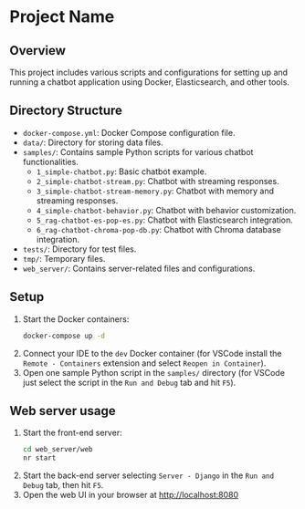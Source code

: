 # Project Name

## Overview
This project includes various scripts and configurations for setting up and running a chatbot application using Docker, Elasticsearch, and other tools.

## Directory Structure
- `docker-compose.yml`: Docker Compose configuration file.
- `data/`: Directory for storing data files.
- `samples/`: Contains sample Python scripts for various chatbot functionalities.
  - `1_simple-chatbot.py`: Basic chatbot example.
  - `2_simple-chatbot-stream.py`: Chatbot with streaming responses.
  - `3_simple-chatbot-stream-memory.py`: Chatbot with memory and streaming responses.
  - `4_simple-chatbot-behavior.py`: Chatbot with behavior customization.
  - `5_rag-chatbot-es-pop-es.py`: Chatbot with Elasticsearch integration.
  - `6_rag-chatbot-chroma-pop-db.py`: Chatbot with Chroma database integration.
- `tests/`: Directory for test files.
- `tmp/`: Temporary files.
- `web_server/`: Contains server-related files and configurations.

## Setup
1. Start the Docker containers:
   ```sh
   docker-compose up -d
    ```
2. Connect your IDE to the `dev` Docker container (for VSCode install the `Remote - Containers` extension and select `Reopen in Container`).
3. Open one sample Python script in the `samples/` directory (for VSCode just select the script in the `Run and Debug` tab and hit `F5`).

## Web server usage

1. Start the front-end server:
   ```sh
   cd web_server/web
   nr start
   ```
2. Start the back-end server selecting `Server - Django` in the `Run and Debug` tab, then hit `F5`.
3. Open the web UI in your browser at [http://localhost:8080](http://localhost:8080)